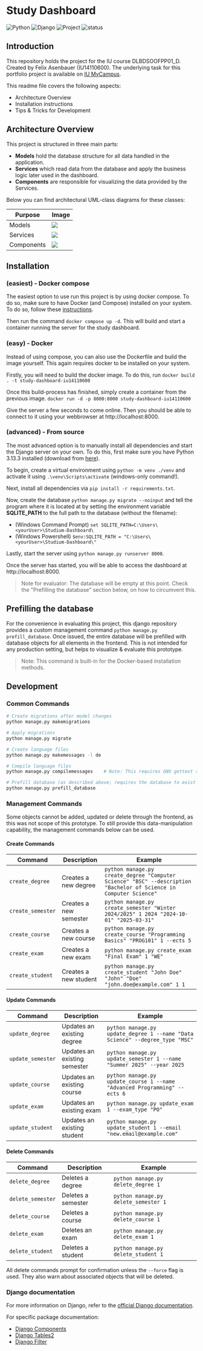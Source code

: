 # Study Dashboard

![Python](https://img.shields.io/badge/python-3.13.3-blue.svg)
![Django](https://img.shields.io/badge/django-5.2.3-green.svg)
![Project](https://img.shields.io/badge/Portfolio_Project_for-DLBDSOOFPP01__D-blue)
![status](https://img.shields.io/badge/100%25-awesome-green)

## Introduction

This repository holds the project for the IU course DLBDSOOFPP01_D. Created by Felix Asenbauer (IU14110600).
The underlying task for this portfolio project is available on [IU MyCampus](https://mycampus-classic.iu.org/mod/resource/view.php?id=230979).

This readme file covers the following aspects:

- Architecture Overview
- Installation instructions
- Tips & Tricks for Development

## Architecture Overview

This project is structured in three main parts:

- **Models** hold the database structure for all data handled in the application.
- **Services** which read data from the database and apply the business logic later used in the dashboard. 
- **Components** are responsible for visualizing the data provided by the Services.

Below you can find architectural UML-class diagrams for these classes:

| Purpose    | Image                             |
|------------|-----------------------------------|
| Models     | ![](documentation/models.png)     |
| Services   | ![](documentation/services.png)   |
| Components | ![](documentation/components.png) |


## Installation

### (easiest) - Docker compose

The easiest option to use run this project is by using docker compose.
To do so, make sure to have Docker (and Compose) installed on your system. To do so, follow these [instructions](https://docs.docker.com/get-started/get-docker/).

Then run the command `docker compose up -d`.
This will build and start a container running the server for the study dashboard.

### (easy) - Docker 

Instead of using compose, you can also use the Dockerfile and build the image yourself. This again requires docker to be installed on your system.

Firstly, you will need to build the docker image. To do this, run `docker build . -t study-dashboard-iu14110600`

Once this build-process has finished, simply create a container from the previous image. `docker run -d -p 8000:8000 study-dashboard-iu14110600`

Give the server a few seconds to come online. Then you should be able to connect to it using your webbrowser at http://localhost:8000. 


### (advanced) - From source 

The most advanced option is to manually install all dependencies and start the Django server on your own.
To do this, first make sure you have Python 3.13.3 installed (download from [here](https://www.python.org/downloads/)).

To begin, create a virtual environment using `python -m venv ./venv` and activate it using `.\venv\Scripts\activate` (windows-only command!).

Next, install all dependencies via `pip install -r requirements.txt`.

Now, create the database `python manage.py migrate --noinput` and tell the program where it is located at by setting 
the environment variable **SQLITE_PATH** to the full path to the database (without the filename):
- (Windows Command Prompt) `set SQLITE_PATH=C:\Users\<yourUser>\Studium-Dashboard\`
- (Windows Powershell) `$env:SQLITE_PATH = "C:\Users\<yourUser>\Studium-Dashboard\"`

Lastly, start the server using `python manage.py runserver 8000`.

Once the server has started, you will be able to access the dashboard at http://localhost:8000.

> Note for evaluator: The database will be empty at this point. Check the "Prefilling the database" section below, on how to circumvent this.


## Prefilling the database

For the convenience in evaluating this project, this django repository provides a custom management command `python manage.py prefill_database`.
Once issued, the entire database will be prefilled with database objects for all elements in the frontend. This is not intended for any production setting, but helps to visualize & evaluate this prototype.

> Note: This command is built-in for the Docker-based installation methods.

## Development

### Common Commands

```bash
# Create migrations after model changes
python manage.py makemigrations

# Apply migrations
python manage.py migrate

# Create language files
python manage.py makemessages -l de

# Compile language files
python manage.py compilemessages    # Note: This requires GNU gettext tools installed

# Prefill database (as described above; requires the database to exist and be fully migrated)
python manage.py prefill_database
```

### Management Commands

Some objects cannot be added, updated or delete through the frontend, as this was not scope of this prototype.
To still provide this data-manipulation capability, the management commands below can be used.

#### Create Commands

| Command           | Description            | Example                                                                                                           |
|-------------------|------------------------|-------------------------------------------------------------------------------------------------------------------|
| `create_degree`   | Creates a new degree   | `python manage.py create_degree "Computer Science" "BSC" --description "Bachelor of Science in Computer Science"` |
| `create_semester` | Creates a new semester | `python manage.py create_semester "Winter 2024/2025" 1 2024 "2024-10-01" "2025-03-31"`                            |
| `create_course`   | Creates a new course   | `python manage.py create_course "Programming Basics" "PROG101" 1 --ects 5`                                        |
| `create_exam`     | Creates a new exam     | `python manage.py create_exam "Final Exam" 1 "WE"`                                                                |
| `create_student`  | Creates a new student  | `python manage.py create_student "John Doe" "John" "Doe" "john.doe@example.com" 1 1`                              |

#### Update Commands

| Command           | Description                  | Example                                                                      |
|-------------------|------------------------------|------------------------------------------------------------------------------|
| `update_degree`   | Updates an existing degree   | `python manage.py update_degree 1 --name "Data Science" --degree_type "MSC"` |
| `update_semester` | Updates an existing semester | `python manage.py update_semester 1 --name "Summer 2025" --year 2025`        |
| `update_course`   | Updates an existing course   | `python manage.py update_course 1 --name "Advanced Programming" --ects 6`    |
| `update_exam`     | Updates an existing exam     | `python manage.py update_exam 1 --exam_type "PO"`                            |
| `update_student`  | Updates an existing student  | `python manage.py update_student 1 --email "new.email@example.com"`          |

#### Delete Commands

| Command           | Description        | Example                              |
|-------------------|--------------------|--------------------------------------|
| `delete_degree`   | Deletes a degree   | `python manage.py delete_degree 1`   |
| `delete_semester` | Deletes a semester | `python manage.py delete_semester 1` |
| `delete_course`   | Deletes a course   | `python manage.py delete_course 1`   |
| `delete_exam`     | Deletes an exam    | `python manage.py delete_exam 1 `    |
| `delete_student`  | Deletes a student  | `python manage.py delete_student 1`  |

All delete commands prompt for confirmation unless the `--force` flag is used. They also warn about associated objects that will be deleted.

### Django documentation

For more information on Django, refer to the [official Django documentation](https://docs.djangoproject.com/).

For specific package documentation:
- [Django Components](https://github.com/EmilStenstrom/django-components)
- [Django Tables2](https://django-tables2.readthedocs.io/)
- [Django Filter](https://django-filter.readthedocs.io/)
